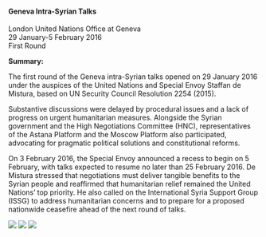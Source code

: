 <h4>Geneva Intra-Syrian Talks</h4>

London United Nations Office at Geneva  
29 January-5 February 2016  
First Round

<b>Summary:</b>	

The first round of the Geneva intra-Syrian talks opened on 29 January 2016 under the auspices of the United Nations and Special Envoy Staffan de Mistura, based on UN Security Council Resolution 2254 (2015).

Substantive discussions were delayed by procedural issues and a lack of progress on urgent humanitarian measures. Alongside the Syrian government and the High Negotiations Committee (HNC), representatives of the Astana Platform and the Moscow Platform also participated, advocating for pragmatic political solutions and constitutional reforms.

On 3 February 2016, the Special Envoy announced a recess to begin on 5 February, with talks expected to resume no later than 25 February 2016. De Mistura stressed that negotiations must deliver tangible benefits to the Syrian people and reaffirmed that humanitarian relief remained the United Nations’ top priority. He also called on the International Syria Support Group (ISSG) to address humanitarian concerns and to prepare for a proposed nationwide ceasefire ahead of the next round of talks.

![](98.JPG)
![](99.JPG)
![](97.JPG)
<p></p>

